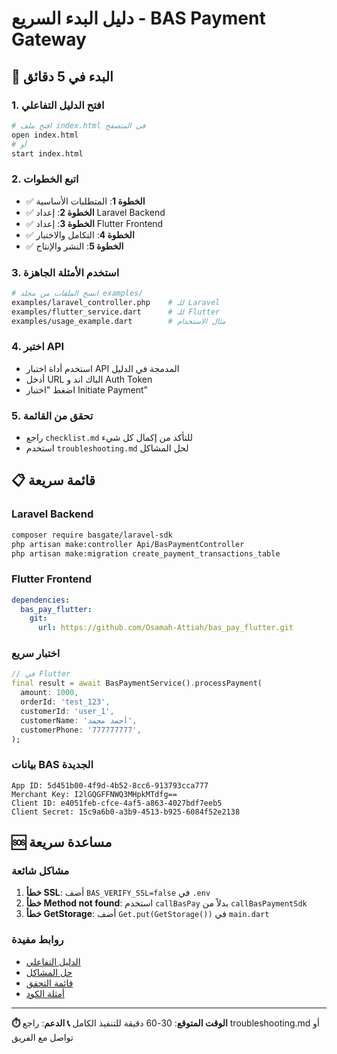# دليل البدء السريع - BAS Payment Gateway

## 🚀 البدء في 5 دقائق

### 1. افتح الدليل التفاعلي
```bash
# افتح ملف index.html في المتصفح
open index.html
# أو
start index.html
```

### 2. اتبع الخطوات
- ✅ **الخطوة 1**: المتطلبات الأساسية
- ✅ **الخطوة 2**: إعداد Laravel Backend  
- ✅ **الخطوة 3**: إعداد Flutter Frontend
- ✅ **الخطوة 4**: التكامل والاختبار
- ✅ **الخطوة 5**: النشر والإنتاج

### 3. استخدم الأمثلة الجاهزة
```bash
# انسخ الملفات من مجلد examples/
examples/laravel_controller.php    # للـ Laravel
examples/flutter_service.dart      # للـ Flutter
examples/usage_example.dart        # مثال الاستخدام
```

### 4. اختبر API
- استخدم أداة اختبار API المدمجة في الدليل
- أدخل URL الباك اند و Auth Token
- اضغط "اختبار Initiate Payment"

### 5. تحقق من القائمة
- راجع `checklist.md` للتأكد من إكمال كل شيء
- استخدم `troubleshooting.md` لحل المشاكل

## 📋 قائمة سريعة

### Laravel Backend
```bash
composer require basgate/laravel-sdk
php artisan make:controller Api/BasPaymentController
php artisan make:migration create_payment_transactions_table
```

### Flutter Frontend
```yaml
dependencies:
  bas_pay_flutter:
    git:
      url: https://github.com/Osamah-Attiah/bas_pay_flutter.git
```

### اختبار سريع
```dart
// في Flutter
final result = await BasPaymentService().processPayment(
  amount: 1000,
  orderId: 'test_123',
  customerId: 'user_1',
  customerName: 'أحمد محمد',
  customerPhone: '777777777',
);
```

### بيانات BAS الجديدة
```
App ID: 5d451b00-4f9d-4b52-8cc6-913793cca777
Merchant Key: I2lGQGFFNWQ3MHpkMTdfg==
Client ID: e4051feb-cfce-4af5-a863-4027bdf7eeb5
Client Secret: 15c9a6b0-a3b9-4513-b925-6084f52e2138
```

## 🆘 مساعدة سريعة

### مشاكل شائعة
1. **خطأ SSL**: أضف `BAS_VERIFY_SSL=false` في `.env`
2. **خطأ Method not found**: استخدم `callBasPay` بدلاً من `callBasPaymentSdk`
3. **خطأ GetStorage**: أضف `Get.put(GetStorage())` في `main.dart`

### روابط مفيدة
- [الدليل التفاعلي](index.html)
- [حل المشاكل](troubleshooting.md)
- [قائمة التحقق](checklist.md)
- [أمثلة الكود](examples/)

---

**⏱️ الوقت المتوقع**: 30-60 دقيقة للتنفيذ الكامل
**📞 الدعم**: راجع troubleshooting.md أو تواصل مع الفريق
